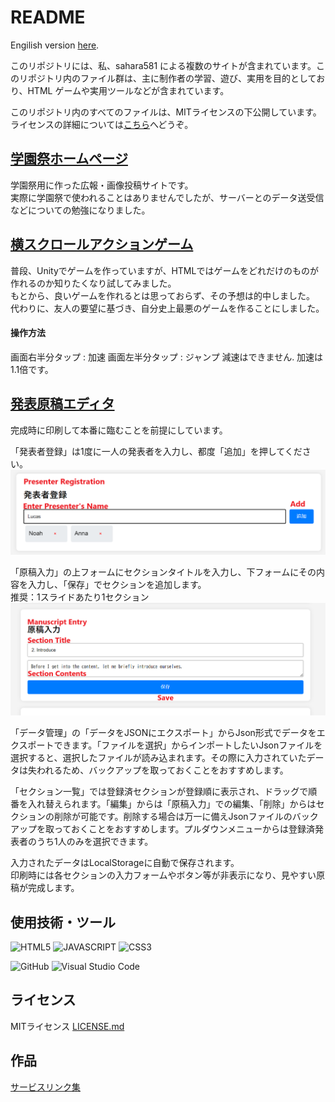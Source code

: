 # README

Engilish version [here](https://github.com/sahara581/site/blob/main/README.md).

このリポジトリには、私、sahara581 による複数のサイトが含まれています。このリポジトリ内のファイル群は、主に制作者の学習、遊び、実用を目的としており、HTML ゲームや実用ツールなどが含まれています。

このリポジトリ内のすべてのファイルは、MITライセンスの下公開しています。ライセンスの詳細については[こちら](#chap-license)へどうぞ。

## [学園祭ホームページ](https://sahara581.github.io/site/CF/CultureFestivalTopPage.html)
学園祭用に作った広報・画像投稿サイトです。<br>
実際に学園祭で使われることはありませんでしたが、サーバーとのデータ送受信などについての勉強になりました。

## [横スクロールアクションゲーム](https://sahara581.github.io/site/PlatformerGame/index.html)
普段、Unityでゲームを作っていますが、HTMLではゲームをどれだけのものが作れるのか知りたくなり試してみました。<br>
もとから、良いゲームを作れるとは思っておらず、その予想は的中しました。
代わりに、友人の要望に基づき、自分史上最悪のゲームを作ることにしました。
#### 操作方法
画面右半分タップ : 加速
画面左半分タップ : ジャンプ
減速はできません. 加速は1.1倍です。

## [発表原稿エディタ](https://sahara581.github.io/site/Script/index.html)
完成時に印刷して本番に臨むことを前提にしています。<br>

「発表者登録」は1度に一人の発表者を入力し、都度「追加」を押してください。<br>
![](ReSources/Images/ReadMeMaterial/ScreenShot_ScirptEditor_PresenterRegistration.png)

「原稿入力」の上フォームにセクションタイトルを入力し、下フォームにその内容を入力し、「保存」でセクションを追加します。<br>
推奨：1スライドあたり1セクション<br>
![](ReSources/Images/ReadMeMaterial/ScreenShot_ScirptEditor_ManuscriptEntry.png)

「データ管理」の「データをJSONにエクスポート」からJson形式でデータをエクスポートできます。「ファイルを選択」からインポートしたいJsonファイルを選択すると、選択したファイルが読み込まれます。その際に入力されていたデータは失われるため、バックアップを取っておくことをおすすめします。

「セクション一覧」では登録済セクションが登録順に表示され、ドラッグで順番を入れ替えられます。「編集」からは「原稿入力」での編集、「削除」からはセクションの削除が可能です。削除する場合は万一に備えJsonファイルのバックアップを取っておくことをおすすめします。プルダウンメニューからは登録済発表者のうち1人のみを選択できます。

入力されたデータはLocalStorageに自動で保存されます。<br>
印刷時には各セクションの入力フォームやボタン等が非表示になり、見やすい原稿が完成します。


## 使用技術・ツール
![HTML5](https://img.shields.io/badge/-HTML5-303030.svg?logo=html5&style=for-the-badge)
![JAVASCRIPT](https://img.shields.io/badge/-Javascript-303030.svg?logo=javascript&style=for-the-badge)
![CSS3](https://img.shields.io/badge/-Css3-303030.svg?logo=css3&style=for-the-badge)

![GitHub](https://img.shields.io/badge/-GitHub-303030.svg?logo=GITHUB&style=for-the-badge)
![Visual Studio Code](https://img.shields.io/badge/-VISUAL_STUDIO_CODE-303030.svg?logo=VSCode&style=for-the-badge)


<a name="chap-license"></a>
## ライセンス
MITライセンス
[LICENSE.md](../main/LICENSE)

## 作品
[サービスリンク集](https://sahara581.github.io/site/services/index.html)
